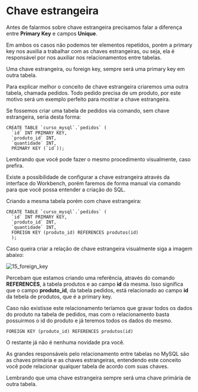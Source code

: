 # Chave estrangeira

Antes de falarmos sobre chave estrangeira precisamos falar a diferença entre **Primary Key** e campos **Unique**.

Em ambos os casos não podemos ter elementos repetidos, porém a primary key nos auxilia a trabalhar com as chaves estrangeiras, ou seja, ela é responsável por nos auxiliar nos relacionamentos entre tabelas.

Uma chave estrangeira, ou foreign key, sempre será uma primary key em outra tabela.

Para explicar melhor o conceito de chave estrangeira criaremos uma outra tabela, chamada pedidos. Todo pedido precisa de um produto, por este motivo será um exemplo perfeito para mostrar a chave estrangeira.

Se fossemos criar uma tabela de pedidos via comando, sem chave estrangeira, seria desta forma:

```
CREATE TABLE `curso_mysql`.`pedidos` (
  `id` INT PRIMARY KEY,
  `produto_id` INT,
  `quantidade` INT,
  PRIMARY KEY (`id`));
```

Lembrando que você pode fazer o mesmo procedimento visualmente, caso prefira.

Existe a possibilidade de configurar a chave estrangeira através da interface do Workbench, porém faremos de forma manual via comando para que você possa entender a criação do SQL.

Criando a mesma tabela porém com chave estrangeira:

```
CREATE TABLE `curso_mysql`.`pedidos` (
  `id` INT PRIMARY KEY,
  `produto_id` INT,
  `quantidade` INT,
  FOREIGN KEY (produto_id) REFERENCES produtos(id)
  );
```

Caso queira criar a relação de chave estrangeira visualmente siga a imagem abaixo:

![15_foreign_key](./images/15_foreign_key.png "15_foreign_key")

Percebam que estamos criando uma referência, através do comando **REFERENCES**, à tabela produtos e ao campo **id** da mesma. Isso significa que o campo **produto_id**, da tabela pedidos, está relacionado ao campo **id** da tebela de produtos, que é a primary key.

Caso não existisse este relacionamento teríamos que gravar todos os dados do produto na tabela de pedidos, mas com o relacionamento basta possuirmos o id do produto e já teremos todos os dados do mesmo.

```
FOREIGN KEY (produto_id) REFERENCES produtos(id)
```

O restante já não é nenhuma novidade pra você.

As grandes responsáveis pelo relacionamento entre tabelas no MySQL são as chaves primária e as chaves estrangeiras, entendendo este conceito você pode relacionar qualquer tabela de acordo com suas chaves.

Lembrando que uma chave estrangeira sempre será uma chave primária de outra tabela.